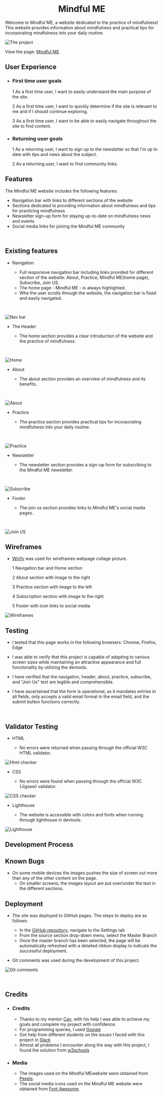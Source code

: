 <h1 align="center"><strong>Mindful ME</strong></h1>

Welcome to Mindful ME, a website dedicated to the practice of mindfulness!<br> 
This website provides information about mindfulness and practical tips for incorporating mindfulness into your daily routine.
<br>

![The project](/assets/images/website-mockup.png)

View the page: [Mindful ME](https://gambit81.github.io/Rillson/).
<br>

<h2>User Experience</h2>

*   <h3>First time user goals</h3>

    1   As a first time user, I want to easily understand the main purpose of the site. 

    2   As a first time user, I want to quickly determine if the site is relevant to me and if I should continue exploring.

    3   As a first time user, I want to be able to easily navigate throughout the site to find content.

*   <h3>Returning user goals</h3>

    1   As a returning user, I want to sign up to the newsletter so that I'm up to date with tips and news about the subject.

    2   As a returning user, I want to find community links.


<h2>Features</h2>

The Mindful ME website includes the following features:

* Navigation bar with links to different sections of the website
* Sections dedicated to providing information about mindfulness and tips for practicing mindfulness
* Newsletter sign-up form for staying up-to-date on mindfulness news and events
* Social media links for joining the Mindful ME community
<br>



<h2>Existing features</h2>

* Navigation

    * Full responsive navigation bar including links provided for different section of the website: About, Practice, Mindful ME(home page), Subscribe, Join US.
    * The home page - Mindful ME - is always highlighted.
    * Whe the user scrolls through the website, the navigation bar is fixed and easily navigated.
<br>

![Nav bar](/assets/images/Nav%20Bar.png)
<br>

* The Header

    * The home section provides a clear introduction of the website and the practice of mindfulness.
<br>

![Home](/assets/images/Home%20section.png)
<br>

* About

    * The about section provides an overview of mindfulness and its benefits.
<br>

![About](/assets/images/About%20section.png)
<br>

* Practice

    * The practice section provides practical tips for incorporating mindfulness into your daily routine.
<br>

![Practice](/assets/images/Practice%20section.png)
<br>

* Newsletter

    * The newsletter section provides a sign-up form for subscribing to the Mindful ME newsletter.
<br>

![Subscribe](/assets/images/News%20section.png)

* Footer

    * The join us section provides links to Mindful ME's social media pages.
<br>

![Join US](/assets/images/Footer%20section.png)
<br>

<h2>Wireframes</h2>

* [Wirify](https://www.wirify.com/) was used for wireframes webpage collage picture.
    
    1   Navigation bar and Home section
    
    2   About section with image to the right
    
    3   Practice section with image to the left
    
    4   Subscription section with image to the right
    
    5   Footer with icon links to social media

![Wireframes](/assets/images/wireframes.png)

<h2>Testing</h2>

* I tested that this page works in the following browsers: Chrome, Firefox, Edge

* I was able to verify that this project is capable of adapting to various screen sizes while maintaining an attractive appearance and full functionality by utilizing the devtools.

* I have verified that the navigation, header, about, practice, subscribe, and "Join Us" text are legible and comprehensible.

* I have ascertained that the form is operational, as it mandates entries in all fields, only accepts a valid email format in the email field, and the submit button functions correctly.
<br>

<h2>Validator Testing</h2>

* HTML  

    * No errors were returned when passing through the official W3C HTML validator.

![Html checker](/assets/images/HTML%20checker.png)

* CSS

    * No errors were found when passing through the official W3C (Jigsaw) validator.

![CSS checker](/assets/images/CSS%20checker.png)

* Lighthouse

    * The website is accessible with colors and fonts when running through lighthouse in devtools.

![Lighthouse](/assets/images/Lighthouse.png)

<h2>Development Process</h2>

<h2>Known Bugs</h2>

*   On some mobile devices the images pushes the size of screen out more than any of the other content on the page.
    *   On smaller screens, the images layout are put over/under the text in the different sections.

<h2>Deployment</h2>

* The site was deployed to GitHub pages. The steps to deploy are as follows:

    *   In the [GitHub repository](https://github.com/Gambit81/Rillson), navigate to the Settings tab
    *   From the source section drop-down menu, select the Master Branch
    *   Once the master branch has been selected, the page will be automatically refreshed with a detailed ribbon display to indicate the successful deployment.

*   Git comments was used during the development of this project.

![Git comments](/assets/images/git%20comments.png)

<br>

<h2>Credits</h2>

*   <h3>Credits</h3>

    *   Thanks to my mentor [Can](https://www.linkedin.com/in/cansucullu?lipi=urn%3Ali%3Apage%3Ad_flagship3_profile_view_base_contact_details%3BLOvyGI67SAS8Yk8wpSvTfw%3D%3D), with his help I was able to achieve my goals and complete my project with confidence.
    *   For programming queries, I used [Google](https://www.google.com/)
    *   Got help from different students on the issues I faced with this project in [Slack](https://slack.com/)
    *   Almost all problems I encounter along the way with this project, I found the solution from [w3schools](https://www.w3schools.com/html/html_forms.asp)

*   <h3>Media</h3>

    *   The images used on the Mindful MEwebsite were obtained from [Pexels](https://www.pexels.com/sv-se/sok/mindfulness/).
    *   The social media icons used on the Mindful ME website were obtained from [Font Awesome](https://fontawesome.com/).